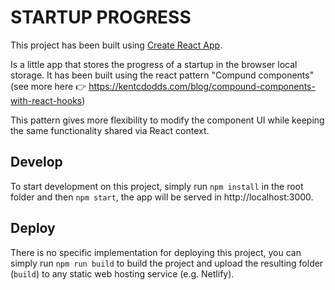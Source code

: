 # STARTUP PROGRESS

This project has been built using [Create React App](https://create-react-app.dev/).

Is a little app that stores the progress of a startup in the browser local storage. It has been built using the react pattern "Compund components" (see more here 👉 https://kentcdodds.com/blog/compound-components-with-react-hooks)

This pattern gives more flexibility to modify the component UI while keeping the same functionality shared via React context.

## Develop

To start development on this project, simply run `npm install` in the root folder and then `npm start`, the app will be served in http://localhost:3000.

## Deploy

There is no specific implementation for deploying this project, you can simply run `npm run build` to build the project and upload the resulting folder (`build`) to any static web hosting service (e.g. Netlify).
